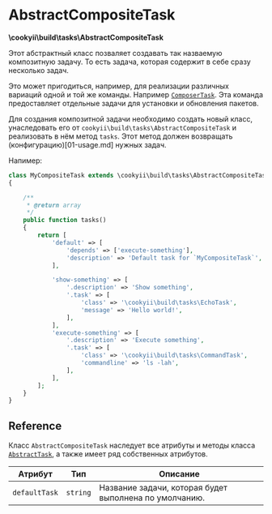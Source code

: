 AbstractCompositeTask
=====================

**\cookyii\build\tasks\AbstractCompositeTask**

Этот абстрактный класс позваляет создавать так назваемую композитную задачу.
То есть задача, которая содержит в себе сразу несколько задач.

Это может пригодиться, например, для реализации различных вариаций одной и той же команды.
Например [`ComposerTask`][]. Эта команда предоставляет отдельные задачи для установки и обновления пакетов.

Для создания композитной задачи необходимо создать новый класс, унаследовать его от `cookyii\build\tasks\AbstractCompositeTask`
и реализовать в нём метод `tasks`. Этот метод должен возвращать (конфигурацию)[01-usage.md] нужных задач.

Напимер:
```php
class MyCompositeTask extends \cookyii\build\tasks\AbstractCompositeTask
{

    /**
     * @return array
     */
    public function tasks()
    {
        return [
            'default' => [
                'depends' => ['execute-something'],
                'description' => 'Default task for `MyCompositeTask`',
            ],

            'show-something' => [
                '.description' => 'Show something',
                '.task' => [
                    'class' => '\cookyii\build\tasks\EchoTask',
                    'message' => 'Hello world!',
                ],
            ],
            'execute-something' => [
                '.description' => 'Execute something',
                '.task' => [
                    'class' => '\cookyii\build\tasks\CommandTask',
                    'commandline' => 'ls -lah',
                ],
            ],
        ];
    }
}
```

Reference
---------

Класс `AbstractCompositeTask` наследует все атрибуты и методы класса [`AbstractTask`][], а также имеет ряд собственных атрибутов.

| Атрибут | Тип | Описание | 
| ------- | --- | -------- |
| `defaultTask` | `string` | Название задачи, которая будет выполнена по умолчанию. |

[`AbstractTask`]: 03-reference-abstract-task.md
[`ComposerTask`]: 03-reference-task-composer.md
